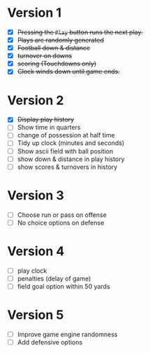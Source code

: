 # Version 1
- [x] ~~Pressing the `Play` button runs the next play.~~
- [x] ~~Plays are randomly generated~~
- [x] ~~Football down & distance~~
- [x] ~~turnover on downs~~
- [x] ~~scoring (Touchdowns only)~~
- [x] ~~Clock winds down until game ends.~~

# Version 2
- [x] ~~Display play history~~
- [ ] Show time in quarters
- [ ] change of possession at half time
- [ ] Tidy up clock (minutes and seconds)
- [ ] Show ascii field with ball position
- [ ] show down & distance in play history
- [ ] show scores  & turnovers in history

# Version 3
- [ ] Choose run or pass on offense
- [ ] No choice options on defense

# Version 4
- [ ] play clock
- [ ] penalties (delay of game)
- [ ] field goal option within 50 yards

# Version 5
- [ ] Improve game engine randomness
- [ ] Add defensive options
